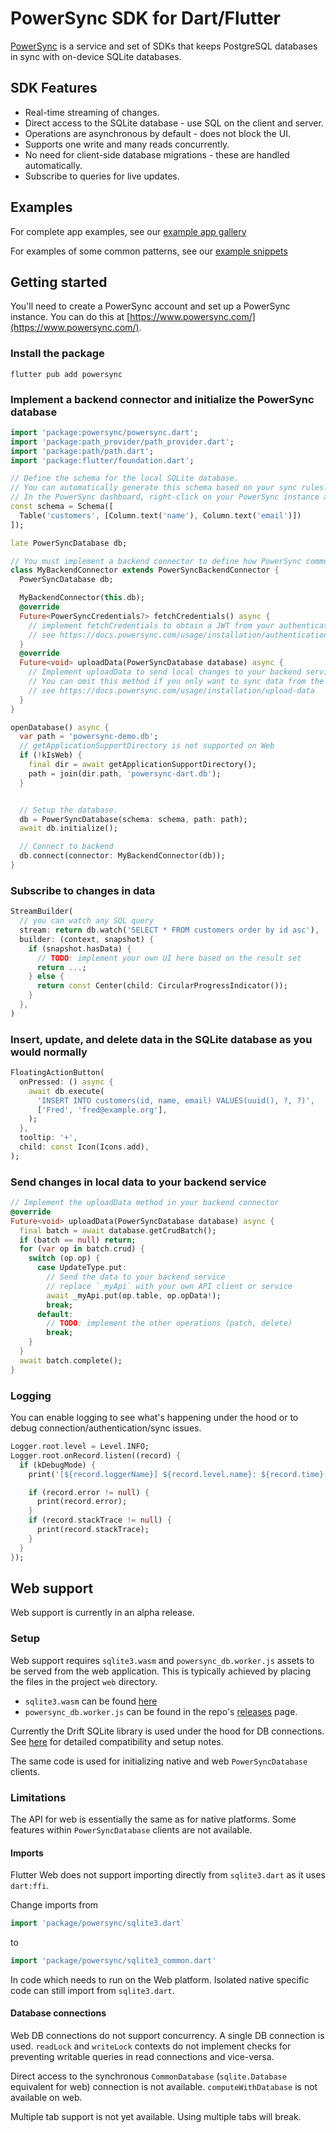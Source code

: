 # PowerSync SDK for Dart/Flutter

[PowerSync](https://powersync.co) is a service and set of SDKs that keeps PostgreSQL databases in sync with on-device SQLite databases.

## SDK Features

- Real-time streaming of changes.
- Direct access to the SQLite database - use SQL on the client and server.
- Operations are asynchronous by default - does not block the UI.
- Supports one write and many reads concurrently.
- No need for client-side database migrations - these are handled automatically.
- Subscribe to queries for live updates.

## Examples

For complete app examples, see our [example app gallery](https://docs.powersync.com/resources/demo-apps-example-projects#flutter)

For examples of some common patterns, see our [example snippets](./example/README.md)

## Getting started

You'll need to create a PowerSync account and set up a PowerSync instance. You can do this at [https://www.powersync.com/](https://www.powersync.com/).

### Install the package

`flutter pub add powersync`

### Implement a backend connector and initialize the PowerSync database

```dart
import 'package:powersync/powersync.dart';
import 'package:path_provider/path_provider.dart';
import 'package:path/path.dart';
import 'package:flutter/foundation.dart';

// Define the schema for the local SQLite database.
// You can automatically generate this schema based on your sync rules:
// In the PowerSync dashboard, right-click on your PowerSync instance and then click "Generate client-side schema"
const schema = Schema([
  Table('customers', [Column.text('name'), Column.text('email')])
]);

late PowerSyncDatabase db;

// You must implement a backend connector to define how PowerSync communicates with your backend.
class MyBackendConnector extends PowerSyncBackendConnector {
  PowerSyncDatabase db;

  MyBackendConnector(this.db);
  @override
  Future<PowerSyncCredentials?> fetchCredentials() async {
    // implement fetchCredentials to obtain a JWT from your authentication service
    // see https://docs.powersync.com/usage/installation/authentication-setup
  }
  @override
  Future<void> uploadData(PowerSyncDatabase database) async {
    // Implement uploadData to send local changes to your backend service
    // You can omit this method if you only want to sync data from the server to the client
    // see https://docs.powersync.com/usage/installation/upload-data
  }
}

openDatabase() async {
  var path = 'powersync-demo.db';
  // getApplicationSupportDirectory is not supported on Web
  if (!kIsWeb) {
    final dir = await getApplicationSupportDirectory();
    path = join(dir.path, 'powersync-dart.db');
  }


  // Setup the database.
  db = PowerSyncDatabase(schema: schema, path: path);
  await db.initialize();

  // Connect to backend
  db.connect(connector: MyBackendConnector(db));
}
```

### Subscribe to changes in data

```dart
StreamBuilder(
  // you can watch any SQL query
  stream: return db.watch('SELECT * FROM customers order by id asc'),
  builder: (context, snapshot) {
    if (snapshot.hasData) {
      // TODO: implement your own UI here based on the result set
      return ...;
    } else {
      return const Center(child: CircularProgressIndicator());
    }
  },
)
```

### Insert, update, and delete data in the SQLite database as you would normally

```dart
FloatingActionButton(
  onPressed: () async {
    await db.execute(
      'INSERT INTO customers(id, name, email) VALUES(uuid(), ?, ?)',
      ['Fred', 'fred@example.org'],
    );
  },
  tooltip: '+',
  child: const Icon(Icons.add),
);
```

### Send changes in local data to your backend service

```dart
// Implement the uploadData method in your backend connector
@override
Future<void> uploadData(PowerSyncDatabase database) async {
  final batch = await database.getCrudBatch();
  if (batch == null) return;
  for (var op in batch.crud) {
    switch (op.op) {
      case UpdateType.put:
        // Send the data to your backend service
        // replace `_myApi` with your own API client or service
        await _myApi.put(op.table, op.opData!);
        break;
      default:
        // TODO: implement the other operations (patch, delete)
        break;
    }
  }
  await batch.complete();
}
```

### Logging

You can enable logging to see what's happening under the hood
or to debug connection/authentication/sync issues.

```dart
Logger.root.level = Level.INFO;
Logger.root.onRecord.listen((record) {
  if (kDebugMode) {
    print('[${record.loggerName}] ${record.level.name}: ${record.time}: ${record.message}');

    if (record.error != null) {
      print(record.error);
    }
    if (record.stackTrace != null) {
      print(record.stackTrace);
    }
  }
});
```

## Web support

Web support is currently in an alpha release.

### Setup

Web support requires `sqlite3.wasm` and `powersync_db.worker.js` assets to be served from the web application. This is typically achieved by placing the files in the project `web` directory.

- `sqlite3.wasm` can be found [here](https://github.com/simolus3/sqlite3.dart/releases)
- `powersync_db.worker.js` can be found in the repo's [releases](https://github.com/powersync-ja/powersync.dart/releases) page.

Currently the Drift SQLite library is used under the hood for DB connections. See [here](https://drift.simonbinder.eu/web/#getting-started) for detailed compatibility
and setup notes.

The same code is used for initializing native and web `PowerSyncDatabase` clients.

### Limitations

The API for web is essentially the same as for native platforms. Some features within `PowerSyncDatabase` clients are not available.

#### Imports

Flutter Web does not support importing directly from `sqlite3.dart` as it uses `dart:ffi`.

Change imports from

```Dart
import 'package/powersync/sqlite3.dart`
```

to

```Dart
import 'package/powersync/sqlite3_common.dart'
```

In code which needs to run on the Web platform. Isolated native specific code can still import from `sqlite3.dart`.

#### Database connections

Web DB connections do not support concurrency. A single DB connection is used. `readLock` and `writeLock` contexts do not
implement checks for preventing writable queries in read connections and vice-versa.

Direct access to the synchronous `CommonDatabase` (`sqlite.Database` equivalent for web) connection is not available. `computeWithDatabase` is not available on web.

Multiple tab support is not yet available. Using multiple tabs will break.
